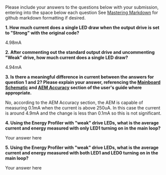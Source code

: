 Please include your answers to the questions below with your submission, entering into the space below each question
See [Mastering Markdown](https://guides.github.com/features/mastering-markdown/) for github markdown formatting if desired.

**1. How much current does a single LED draw when the output drive is set to "Strong" with the original code?**

4.98mA

**2. After commenting out the standard output drive and uncommenting "Weak" drive, how much current does a single LED draw?**

4.94mA

**3. Is there a meaningful difference in current between the answers for question 1 and 2? Please explain your answer, 
referencing the [Mainboard Schematic](https://www.silabs.com/documents/public/schematic-files/WSTK-Main-BRD4001A-A01-schematic.pdf) and [AEM Accuracy](https://www.silabs.com/documents/login/user-guides/ug279-brd4104a-user-guide.pdf) section of the user's guide where appropriate.**

No, according to the AEM Accuracy section, the AEM is capable of measuring 0.1mA when the current is above 250uA. In this case the current is around 4.9mA and the change is less than 0.1mA so this is not significant. 

**4. Using the Energy Profiler with "weak" drive LEDs, what is the average current and energy measured with only LED1 turning on in the main loop?**

Your answer here

**5. Using the Energy Profiler with "weak" drive LEDs, what is the average current and energy measured with both LED1 and LED0 turning on in the main loop?**

Your answer here

